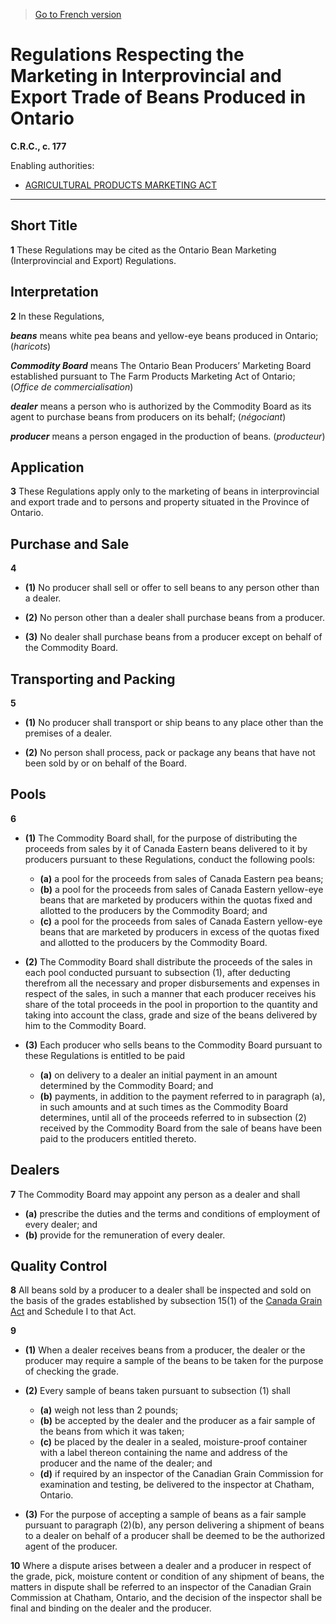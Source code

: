 > [Go to French version](/fr/Règlements/Codification%20des%20règlements%20du%20Canada/101-200/C.R.C.,%20ch.%20177.md)

# Regulations Respecting the Marketing in Interprovincial and Export Trade of Beans Produced in Ontario

**C.R.C., c. 177**

Enabling authorities: 
- [AGRICULTURAL PRODUCTS MARKETING ACT](/en/Acts/Revised%20Statutes%20of%20Canada/A/A-6.md)

----------



## Short Title


**1** These Regulations may be cited as the Ontario Bean Marketing (Interprovincial and Export) Regulations.




## Interpretation


**2** In these Regulations,

***beans*** means white pea beans and yellow-eye beans produced in Ontario; (*haricots*)

***Commodity Board*** means The Ontario Bean Producers’ Marketing Board established pursuant to The Farm Products Marketing Act of Ontario; (*Office de commercialisation*)

***dealer*** means a person who is authorized by the Commodity Board as its agent to purchase beans from producers on its behalf; (*négociant*)

***producer*** means a person engaged in the production of beans. (*producteur*)




## Application


**3** These Regulations apply only to the marketing of beans in interprovincial and export trade and to persons and property situated in the Province of Ontario.




## Purchase and Sale


**4** 

- **(1)** No producer shall sell or offer to sell beans to any person other than a dealer.

- **(2)** No person other than a dealer shall purchase beans from a producer.

- **(3)** No dealer shall purchase beans from a producer except on behalf of the Commodity Board.




## Transporting and Packing


**5** 

- **(1)** No producer shall transport or ship beans to any place other than the premises of a dealer.

- **(2)** No person shall process, pack or package any beans that have not been sold by or on behalf of the Board.




## Pools


**6** 

- **(1)** The Commodity Board shall, for the purpose of distributing the proceeds from sales by it of Canada Eastern beans delivered to it by producers pursuant to these Regulations, conduct the following pools:
	- **(a)** a pool for the proceeds from sales of Canada Eastern pea beans;
	- **(b)** a pool for the proceeds from sales of Canada Eastern yellow-eye beans that are marketed by producers within the quotas fixed and allotted to the producers by the Commodity Board; and
	- **(c)** a pool for the proceeds from sales of Canada Eastern yellow-eye beans that are marketed by producers in excess of the quotas fixed and allotted to the producers by the Commodity Board.

- **(2)** The Commodity Board shall distribute the proceeds of the sales in each pool conducted pursuant to subsection (1), after deducting therefrom all the necessary and proper disbursements and expenses in respect of the sales, in such a manner that each producer receives his share of the total proceeds in the pool in proportion to the quantity and taking into account the class, grade and size of the beans delivered by him to the Commodity Board.

- **(3)** Each producer who sells beans to the Commodity Board pursuant to these Regulations is entitled to be paid
	- **(a)** on delivery to a dealer an initial payment in an amount determined by the Commodity Board; and
	- **(b)** payments, in addition to the payment referred to in paragraph (a), in such amounts and at such times as the Commodity Board determines, until all of the proceeds referred to in subsection (2) received by the Commodity Board from the sale of beans have been paid to the producers entitled thereto.




## Dealers


**7** The Commodity Board may appoint any person as a dealer and shall
- **(a)** prescribe the duties and the terms and conditions of employment of every dealer; and
- **(b)** provide for the remuneration of every dealer.




## Quality Control


**8** All beans sold by a producer to a dealer shall be inspected and sold on the basis of the grades established by subsection 15(1) of the [Canada Grain Act](/en/Acts/Revised%20Statutes%20of%20Canada/G/G-10.md) and Schedule I to that Act.



**9** 

- **(1)** When a dealer receives beans from a producer, the dealer or the producer may require a sample of the beans to be taken for the purpose of checking the grade.

- **(2)** Every sample of beans taken pursuant to subsection (1) shall
	- **(a)** weigh not less than 2 pounds;
	- **(b)** be accepted by the dealer and the producer as a fair sample of the beans from which it was taken;
	- **(c)** be placed by the dealer in a sealed, moisture-proof container with a label thereon containing the name and address of the producer and the name of the dealer; and
	- **(d)** if required by an inspector of the Canadian Grain Commission for examination and testing, be delivered to the inspector at Chatham, Ontario.

- **(3)** For the purpose of accepting a sample of beans as a fair sample pursuant to paragraph (2)(b), any person delivering a shipment of beans to a dealer on behalf of a producer shall be deemed to be the authorized agent of the producer.



**10** Where a dispute arises between a dealer and a producer in respect of the grade, pick, moisture content or condition of any shipment of beans, the matters in dispute shall be referred to an inspector of the Canadian Grain Commission at Chatham, Ontario, and the decision of the inspector shall be final and binding on the dealer and the producer.


